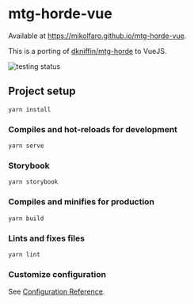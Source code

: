# mtg-horde-vue

Available at https://mikolfaro.github.io/mtg-horde-vue.

This is a porting of [dkniffin/mtg-horde](https://github.com/dkniffin/mtg-horde) to VueJS.

![testing status](https://github.com/<OWNER>/<REPOSITORY>/actions/workflows/test.js.yml/badge.svg)
## Project setup
```
yarn install
```

### Compiles and hot-reloads for development
```
yarn serve
```

### Storybook
```
yarn storybook
```

### Compiles and minifies for production
```
yarn build
```

### Lints and fixes files
```
yarn lint
```

### Customize configuration
See [Configuration Reference](https://cli.vuejs.org/config/).
